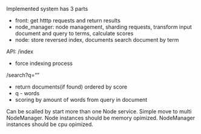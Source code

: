 Implemented system has 3 parts
- front: get htttp requests and return results
- node_manager: node management, sharding requests, transform input document and query to terms, calculate scores
- node: store reversed index, documents search document by term

API:
/index 
- force indexing process

/search?q=<q>
- return documents(if found) ordered by score
- q - words
- scoring by amount of words from query in document



Can be scalled by start more than one Node service. Simple move to multi NodeManager.
Node instances should be memory opimized. NodeManager instances should be cpu opimized.
